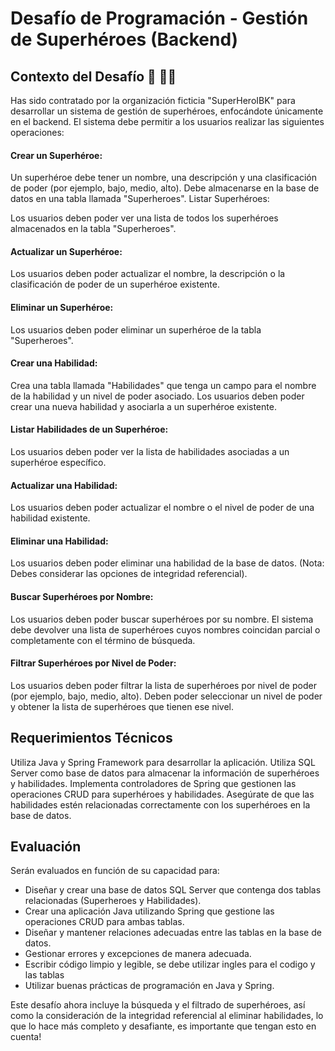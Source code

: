 # Desafío de Programación - Gestión de Superhéroes (Backend)
## Contexto del Desafío :superhero: :superhero_woman:
Has sido contratado por la organización ficticia "SuperHeroIBK" para desarrollar un sistema de gestión de superhéroes, enfocándote únicamente en el backend. El sistema debe permitir a los usuarios realizar las siguientes operaciones:

#### Crear un Superhéroe:

Un superhéroe debe tener un nombre, una descripción y una clasificación de poder (por ejemplo, bajo, medio, alto).
Debe almacenarse en la base de datos en una tabla llamada "Superheroes".
Listar Superhéroes:

Los usuarios deben poder ver una lista de todos los superhéroes almacenados en la tabla "Superheroes".

#### Actualizar un Superhéroe:

Los usuarios deben poder actualizar el nombre, la descripción o la clasificación de poder de un superhéroe existente.

#### Eliminar un Superhéroe:

Los usuarios deben poder eliminar un superhéroe de la tabla "Superheroes".

#### Crear una Habilidad:

Crea una tabla llamada "Habilidades" que tenga un campo para el nombre de la habilidad y un nivel de poder asociado.
Los usuarios deben poder crear una nueva habilidad y asociarla a un superhéroe existente.

#### Listar Habilidades de un Superhéroe:

Los usuarios deben poder ver la lista de habilidades asociadas a un superhéroe específico.

#### Actualizar una Habilidad:

Los usuarios deben poder actualizar el nombre o el nivel de poder de una habilidad existente.

#### Eliminar una Habilidad:

Los usuarios deben poder eliminar una habilidad de la base de datos. (Nota: Debes considerar las opciones de integridad referencial).

#### Buscar Superhéroes por Nombre:

Los usuarios deben poder buscar superhéroes por su nombre. El sistema debe devolver una lista de superhéroes cuyos nombres coincidan parcial o completamente con el término de búsqueda.

#### Filtrar Superhéroes por Nivel de Poder:

Los usuarios deben poder filtrar la lista de superhéroes por nivel de poder (por ejemplo, bajo, medio, alto). Deben poder seleccionar un nivel de poder y obtener la lista de superhéroes que tienen ese nivel.

## Requerimientos Técnicos
Utiliza Java y Spring Framework para desarrollar la aplicación.
Utiliza SQL Server como base de datos para almacenar la información de superhéroes y habilidades.
Implementa controladores de Spring que gestionen las operaciones CRUD para superhéroes y habilidades.
Asegúrate de que las habilidades estén relacionadas correctamente con los superhéroes en la base de datos.

## Evaluación
Serán evaluados en función de su capacidad para:

- Diseñar y crear una base de datos SQL Server que contenga dos tablas relacionadas (Superheroes y Habilidades).
- Crear una aplicación Java utilizando Spring que gestione las operaciones CRUD para ambas tablas.
- Diseñar y mantener relaciones adecuadas entre las tablas en la base de datos.
- Gestionar errores y excepciones de manera adecuada.
- Escribir código limpio y legible, se debe utilizar ingles para el codigo y las tablas
- Utilizar buenas prácticas de programación en Java y Spring.

Este desafío ahora incluye la búsqueda y el filtrado de superhéroes, así como la consideración de la integridad referencial al eliminar habilidades, lo que lo hace más completo y desafiante, es importante que tengan esto en cuenta!
